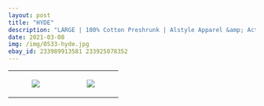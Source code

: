 ```yaml
---
layout: post
title: "HYDE"
description: "LARGE | 100% Cotton Preshrunk | Alstyle Apparel &amp; Activewear"
date: 2021-03-08
img: /img/0533-hyde.jpg
ebay_id: 233989913581 233925078352
---
```




<table style="width:100%;"><tr><td style="vertical-align:top;">
      <figure class="tmblr-full" data-orig-height="2048" data-orig-width="1365" data-orig-src="https://concertshirts.netlify.app/shirts/0533/0533-01.jpg"><img src="https://64.media.tumblr.com/14b247da5e3634fd76020e387516e903/241772896c145515-f7/s540x810/f0aa54b3a38631f1b87b5d5e7f2be1fa87f336b5.jpg" data-orig-height="2048" data-orig-width="1365" data-orig-src="https://concertshirts.netlify.app/shirts/0533/0533-01.jpg"/></figure></td>
    <td style="vertical-align:top;">
      <figure class="tmblr-full" data-orig-height="2048" data-orig-width="1365" data-orig-src="https://concertshirts.netlify.app/shirts/0533/0533-02.jpg"><img src="https://64.media.tumblr.com/6eb381963d9fd5c62c591b49d9398f8e/241772896c145515-ed/s540x810/e937ba510f0e9ccc464730d9fe47795a6317e0af.jpg" data-orig-height="2048" data-orig-width="1365" data-orig-src="https://concertshirts.netlify.app/shirts/0533/0533-02.jpg"/></figure></td>
  </tr></table>

